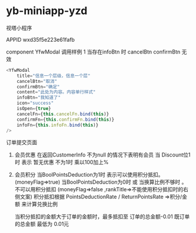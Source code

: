 # yb-miniapp-yzd

视塔小程序

APPID  wxd35f5e223e61fafb

component YfwModal
调用样例
1 当存在infoBtn 时  cancelBtn confirmBtn 无效

```js
<YfwModal
    title="信息一个层级，信息一个层"
    cancelBtn="取消"
    confirmBtn="确定"
    content="此处为内容。内容单行样式"
    infoBtn="我知道了"
    icon="success"
    isOpen={true}
    cancelFn={this.cancelFn.bind(this)}
    confirmFn={this.confirmFn.bind(this)}
    infoFn={this.infoFn.bind(this)}
/>
```




订单提交页面

1. 会员优惠 在返回CustomerInfo 不为null 的情况下表明有会员 当 Discount位1时 表示 暂无优惠 
   不为1时  乘以100加上% 
2. 会员积分  当BoolPointsDeduction为1时 表示可以使用积分抵扣。(moneyFlag=>true)
   当BoolPointsDeduction为0时 或  当换算比例不够时 。 不可以用积分抵扣 (moneyFlag=>false ,rankTitle=>不能使用积分抵扣时的右侧文案)
   积分抵扣根据  PointsDeductionRate / ReturnPointsRate  =>积分/金额   来计算兑换比例

   当积分抵扣的金额大于订单的金额时，最多抵扣至 订单的总金额-0.01 既订单的总金额 最低为 0.01元
   